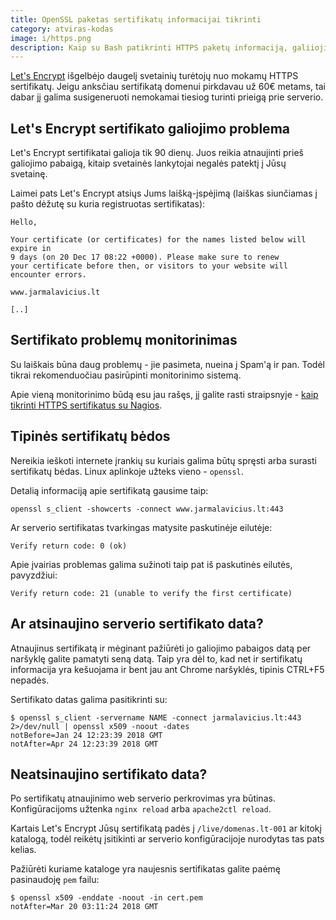 ```yaml
---
title: OpenSSL paketas sertifikatų informacijai tikrinti
category: atviras-kodas
image: i/https.png
description: Kaip su Bash patikrinti HTTPS paketų informaciją, galiiojimo laiką ir klaidas.
---
```


[Let's Encrypt](https://letsencrypt.org/) išgelbėjo daugelį svetainių turėtojų nuo mokamų HTTPS sertifikatų. Jeigu anksčiau sertifikatą domenui pirkdavau už 60€ metams, tai dabar jį galima susigeneruoti nemokamai tiesiog turinti prieigą prie serverio.

## Let's Encrypt sertifikato galiojimo problema

Let's Encrypt sertifikatai galioja tik 90 dienų. Juos reikia atnaujinti prieš galiojimo pabaigą, kitaip svetainės lankytojai negalės patektį į Jūsų svetainę.


Laimei pats Let's Encrypt atsiųs Jums laišką-įspėjimą (laiškas siunčiamas į pašto dėžutę su kuria registruotas sertifikatas):

```
Hello,

Your certificate (or certificates) for the names listed below will expire in
9 days (on 20 Dec 17 08:22 +0000). Please make sure to renew
your certificate before then, or visitors to your website will encounter errors.

www.jarmalavicius.lt

[..]
```

## Sertifikato problemų monitorinimas

Su laiškais būna daug problemų - jie pasimeta, nueina į Spam'ą ir pan. Todėl tikrai rekomenduočiau pasirūpinti monitorinimo sistemą.

Apie vieną monitorinimo būdą esu jau rašęs, jį galite rasti straipsnyje - [kaip tikrinti HTTPS sertifikatus su Nagios](http://localhost:4000/atviras-kodas/sertifikatu-problemu-tikrinimas-su-nagios.html).

## Tipinės sertifikatų bėdos

Nereikia ieškoti internete įrankių su kuriais galima būtų spręsti arba surasti sertifikatų bėdas. Linux aplinkoje užteks vieno - `openssl`.

Detalią informaciją apie sertifikatą gausime taip:

```
openssl s_client -showcerts -connect www.jarmalavicius.lt:443
```

Ar serverio sertifikatas tvarkingas matysite paskutinėje eilutėje:

```
Verify return code: 0 (ok)
```

Apie įvairias problemas galima sužinoti taip pat iš paskutinės eilutės, pavyzdžiui:

```
Verify return code: 21 (unable to verify the first certificate)
```

## Ar atsinaujino serverio sertifikato data?

Atnaujinus sertifikatą ir mėginant pažiūrėti jo galiojimo pabaigos datą per naršyklę galite pamatyti seną datą. Taip yra dėl to, kad net ir sertifikatų informacija yra kešuojama ir bent jau ant Chrome naršyklės, tipinis CTRL+F5 nepadės.

Sertifikato datas galima pasitikrinti su:

```
$ openssl s_client -servername NAME -connect jarmalavicius.lt:443 2>/dev/null | openssl x509 -noout -dates
notBefore=Jan 24 12:23:39 2018 GMT
notAfter=Apr 24 12:23:39 2018 GMT
```

## Neatsinaujino sertifikato data?

Po sertifikatų atnaujinimo web serverio perkrovimas yra būtinas. Konfigūracijoms užtenka `nginx reload` arba `apache2ctl reload`.

Kartais Let's Encrypt Jūsų sertifikatą padės į `/live/domenas.lt-001` ar kitokį katalogą, todėl reikėtų įsitikinti ar serverio konfigūracijoje nurodytas tas pats kelias.

Pažiūrėti kuriame kataloge yra naujesnis sertifikatas galite paėmę pasinaudoję `pem` failu:

```
$ openssl x509 -enddate -noout -in cert.pem
notAfter=Mar 20 03:11:24 2018 GMT
```
